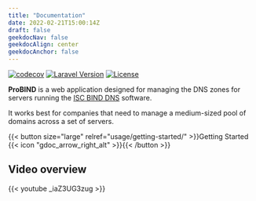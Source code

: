 ```yaml
---
title: "Documentation"
date: 2022-02-21T15:00:14Z
draft: false
geekdocNav: false
geekdocAlign: center
geekdocAnchor: false
---
```


<!-- markdownlint-capture -->
<!-- markdownlint-disable MD033 -->

<span class="badge-placeholder">[![codecov](https://codecov.io/gh/pacoorozco/probind/branch/main/graph/badge.svg?token=QdsFi3KlTY)](https://codecov.io/gh/pacoorozco/probind)</span>
<span class="badge-placeholder">[![Laravel Version](https://img.shields.io/badge/Laravel-8.x-purple.svg)](https://laravel.com/docs)</span>
<span class="badge-placeholder">[![License](https://img.shields.io/github/license/pacoorozco/probind.svg)](LICENSE)</span>

<!-- markdownlint-restore -->

**ProBIND** is a web application designed for managing the DNS zones for servers running the [ISC BIND DNS](https://www.isc.org/downloads/bind/) software. 

It works best for companies that need to manage a medium-sized pool of domains across a set of servers.

{{< button size="large" relref="usage/getting-started/" >}}Getting Started {{< icon "gdoc_arrow_right_alt" >}}{{< /button >}}

## Video overview

{{< youtube _iaZ3UG3zug >}}
